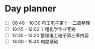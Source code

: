 
# Day planner

- [ ] 08:40 - 10:30 电工电子第十一二章整理  
- [ ] 10:45 - 12:00 工程化学作业写完 
- [ ] 12:30 - 13:20  整理电工电子第三章内容 
- [ ] 14:00 - 15:40 电路基础